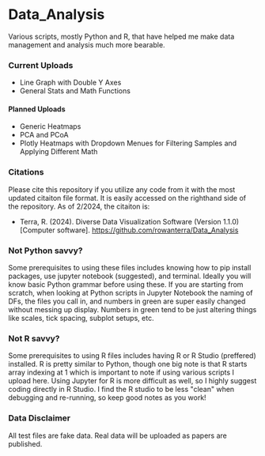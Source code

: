 # Data_Analysis
Various scripts, mostly Python and R, that have helped me make data management and analysis much more bearable.

### Current Uploads 
- Line Graph with Double Y Axes
- General Stats and Math Functions

#### Planned Uploads 
- Generic Heatmaps
- PCA and PCoA
- Plotly Heatmaps with Dropdown Menues for Filtering Samples and Applying Different Math 

### Citations
Please cite this repository if you utilize any code from it with the most updated citaiton file format. It is easily accessed on the righthand side of the repository.
As of 2/2024, the citaiton is: 
- Terra, R. (2024). Diverse Data Visualization Software (Version 1.1.0) [Computer software]. https://github.com/rowanterra/Data_Analysis
  
### Not Python savvy?
Some prerequisites to using these files includes knowing how to pip install packages, use jupyter notebook (suggested), and terminal. Ideally you will know basic Python grammar before using these. If you are starting from scratch, when looking at Python scripts in Jupyter Notebook the naming of DFs, the files you call in, and numbers in green are super easily changed without messing up display. Numbers in green tend to be just altering things like scales, tick spacing, subplot setups, etc. 

### Not R savvy?
Some prerequisites to using R files includes having R or R Studio (preffered) installed. R is pretty similar to Python, though one big note is that R starts array indexing at 1 which is important to note if using various scripts I upload here. Using Jupyter for R is more difficult as well, so I highly suggest coding directly in R Studio. I find the R studio to be less "clean" when debugging and re-running, so keep good notes as you work! 

### Data Disclaimer
All test files are fake data. Real data will be uploaded as papers are published.
